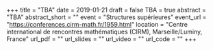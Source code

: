 +++
title = "TBA"
date = 2019-01-21
draft = false
TBA = true
abstract = "TBA"
abstract_short = ""
event = "Structures supérieures"
event_url = "https://conferences.cirm-math.fr/1959.html"
location = "Centre international de rencontres mathématiques (CIRM), Marseille/Luminy, France"
url_pdf = ""
url_slides = ""
url_video = ""
url_code = ""
+++
